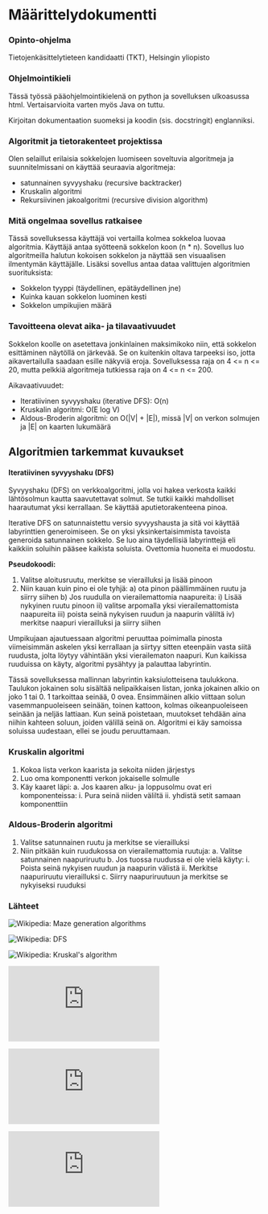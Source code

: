 # Määrittelydokumentti

### Opinto-ohjelma

Tietojenkäsittelytieteen kandidaatti (TKT), Helsingin yliopisto


### Ohjelmointikieli

Tässä työssä pääohjelmointikielenä on python ja sovelluksen ulkoasussa html. Vertaisarvioita varten myös Java on tuttu.

Kirjoitan dokumentaation suomeksi ja koodin (sis. docstringit) englanniksi.


### Algoritmit ja tietorakenteet projektissa

Olen selaillut erilaisia sokkelojen luomiseen soveltuvia algoritmeja ja suunnitelmissani on käyttää seuraavia algoritmeja:
- satunnainen syvyyshaku (recursive backtracker)
- Kruskalin algoritmi
- Rekursiivinen jakoalgoritmi (recursive division algorithm)


### Mitä ongelmaa sovellus ratkaisee

Tässä sovelluksessa käyttäjä voi vertailla kolmea sokkeloa luovaa algoritmia. Käyttäjä antaa syötteenä sokkelon koon (n * n). Sovellus luo  algoritmeilla halutun kokoisen sokkelon ja näyttää sen visuaalisen ilmentymän käyttäjälle. Lisäksi sovellus antaa dataa valittujen algoritmien suorituksista: 
- Sokkelon tyyppi (täydellinen, epätäydellinen jne)
- Kuinka kauan sokkelon luominen kesti
- Sokkelon umpikujien määrä


### Tavoitteena olevat aika- ja tilavaativuudet 

Sokkelon koolle on asetettava jonkinlainen maksimikoko niin, että sokkelon esittäminen näytöllä on järkevää. Se on kuitenkin oltava tarpeeksi iso, jotta aikavertailulla saadaan esille näkyviä eroja. Sovelluksessa raja on 4 <= n <= 20, mutta pelkkiä algoritmeja tutkiessa raja on 4 <= n <= 200.

Aikavaativuudet:
- Iteratiivinen syvyyshaku (iterative DFS): O(n)
- Kruskalin algoritmi: O(E log V)
- Aldous-Broderin algoritmi: on O(|V| + |E|), missä |V| on verkon solmujen ja |E| on kaarten lukumäärä


## Algoritmien tarkemmat kuvaukset

#### Iteratiivinen syvyyshaku (DFS)

Syvyyshaku (DFS) on verkkoalgoritmi, jolla voi hakea verkosta kaikki lähtösolmun kautta saavutettavat solmut. Se tutkii kaikki mahdolliset haarautumat yksi kerrallaan. Se käyttää aputietorakenteena pinoa. 

Iterative DFS on satunnaistettu versio syvyyshausta ja sitä voi käyttää labyrinttien generoimiseen. Se on yksi yksinkertaisimmista tavoista generoida satunnainen sokkelo. Se luo aina täydellisiä labyrinttejä eli kaikkiin soluihin pääsee kaikista soluista. Ovettomia huoneita ei muodostu. 

**Pseudokoodi:**

1.	Valitse aloitusruutu, merkitse se vierailluksi ja lisää pinoon
2.	Niin kauan kuin pino ei ole tyhjä:
   a) ota pinon päällimmäinen ruutu ja siirry siihen
   b)  Jos ruudulla on vierailemattomia naapureita:
      i) Lisää nykyinen ruutu pinoon
      ii) valitse arpomalla yksi vierailemattomista naapureita
      iii) poista seinä nykyisen ruudun ja naapurin väliltä
      iv) merkitse naapuri vierailluksi ja siirry siihen

Umpikujaan ajautuessaan algoritmi peruuttaa poimimalla pinosta viimeisimmän askelen yksi kerrallaan ja siirtyy sitten eteenpäin vasta siitä ruudusta, jolta löytyy vähintään yksi vierailematon naapuri. Kun kaikissa ruuduissa on käyty, algoritmi pysähtyy ja palauttaa labyrintin.

Tässä sovelluksessa mallinnan labyrintin kaksiulotteisena taulukkona. Taulukon jokainen solu sisältää nelipaikkaisen listan, jonka jokainen alkio on joko 1 tai 0. 1 tarkoittaa seinää, 0 ovea. Ensimmäinen alkio viittaan solun vasemmanpuoleiseen seinään, toinen kattoon, kolmas oikeanpuoleiseen seinään ja neljäs lattiaan. Kun seinä poistetaan, muutokset tehdään aina niihin kahteen soluun, joiden välillä seinä on. Algoritmi ei käy samoissa soluissa uudestaan, ellei se joudu peruuttamaan.






### Kruskalin algoritmi

1.	Kokoa lista verkon kaarista ja sekoita niiden järjestys
2.	Luo oma komponentti verkon jokaiselle solmulle
3.	Käy kaaret läpi:
   a.	Jos kaaren alku- ja loppusolmu ovat eri komponenteissa:
      i.	Pura seinä niiden väliltä
      ii. yhdistä setit samaan komponenttiin



### Aldous-Broderin algoritmi

1.	Valitse satunnainen ruutu ja merkitse se vierailluksi
2.	Niin pitkään kuin ruudukossa on vierailemattomia ruutuja:
   a.	Valitse satunnainen naapuriruutu
   b.	Jos tuossa ruudussa ei ole vielä käyty:
      i.	Poista seinä nykyisen ruudun ja naapurin välistä
      ii. Merkitse naapuriruutu vierailluksi
   c.	Siirry naapuriruutuun ja merkitse se nykyiseksi ruuduksi



### Lähteet

![Wikipedia: Maze generation algorithms](https://en.wikipedia.org/wiki/Maze_generation_algorithm)

![Wikipedia: DFS](https://en.wikipedia.org/wiki/Depth-first_search)

![Wikipedia: Kruskal's algorithm](https://en.wikipedia.org/wiki/Kruskal%27s_algorithm)

![John Stilley: Maze-generating algorithms](https://github.com/john-science/mazelib/blob/main/docs/MAZE_GEN_ALGOS.md)

![Survey Paper on Maze Generation Algorithms for Puzzle Solving Games](https://anoopmusale.github.io/resume/paper.pdf)

![Analysis of Maze Generating Algorithms](http://ipsitransactions.org/journals/papers/tir/2019jan/p5.pdf)




